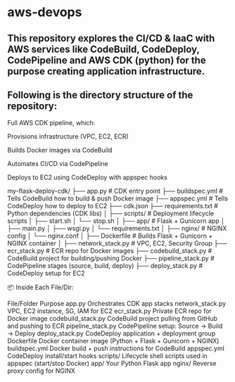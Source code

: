 # aws-devops

## This repository explores the CI/CD & IaaC with AWS services like CodeBuild, CodeDeploy, CodePipeline and AWS CDK (python) for the purpose creating application infrastructure.

## Following is the directory structure of the repository:

Full AWS CDK pipeline, which:

Provisions infrastructure (VPC, EC2, ECR)

Builds Docker images via CodeBuild

Automates CI/CD via CodePipeline

Deploys to EC2 using CodeDeploy with appspec hooks

my-flask-deploy-cdk/
├── app.py                             # CDK entry point
├── buildspec.yml                      # Tells CodeBuild how to build & push Docker image
├── appspec.yml                        # Tells CodeDeploy how to deploy to EC2
├── cdk.json
├── requirements.txt                   # Python dependencies (CDK libs)
│
├── scripts/                           # Deployment lifecycle scripts
│   ├── start.sh
│   └── stop.sh
│
├── app/                               # Flask + Gunicorn app
│   ├── main.py
│   ├── wsgi.py
│   └── requirements.txt
│
├── nginx/                             # NGINX config
│   └── nginx.conf
│
├── Dockerfile                         # Builds Flask + Gunicorn + NGINX container
│
├── network_stack.py                   # VPC, EC2, Security Group
├── ecr_stack.py                       # ECR repo for Docker images
├── codebuild_stack.py                 # CodeBuild project for building/pushing Docker
├── pipeline_stack.py                  # CodePipeline stages (source, build, deploy)
├── deploy_stack.py                    # CodeDeploy setup for EC2


📦 Inside Each File/Dir:

File/Folder	        Purpose
app.py	            Orchestrates CDK app stacks
network_stack.py	VPC, EC2 instance, SG, IAM for EC2
ecr_stack.py	    Private ECR repo for Docker image
codebuild_stack.py	CodeBuild project pulling from GitHub and pushing to ECR
pipeline_stack.py	CodePipeline setup: Source → Build → Deploy
deploy_stack.py	    CodeDeploy application + deployment group
Dockerfile	        Docker container image (Python + Flask + Gunicorn + NGINX)
buildspec.yml	    Docker build + push instructions for CodeBuild
appspec.yml	        CodeDeploy install/start hooks
scripts/	        Lifecycle shell scripts used in appspec (start/stop Docker)
app/	            Your Python Flask app
nginx/	            Reverse proxy config for NGINX